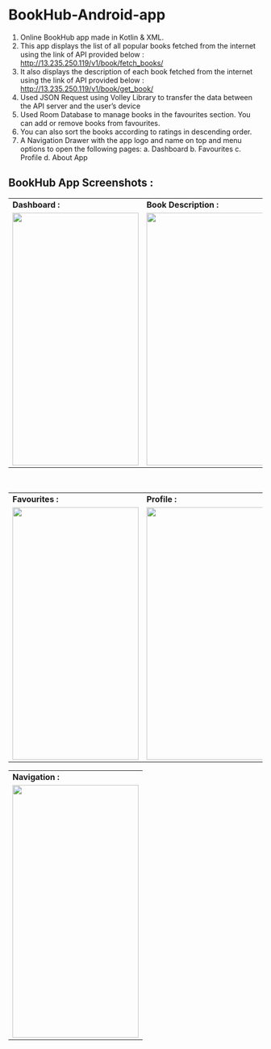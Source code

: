 # BookHub-Android-app
1. Online BookHub app made in Kotlin & XML.
2. This app displays the list of all popular books fetched from the internet using the link of API provided below :
http://13.235.250.119/v1/book/fetch_books/
3. It also displays the description of each book fetched from the internet using the link of API provided below :
http://13.235.250.119/v1/book/get_book/
4. Used JSON Request using Volley Library to transfer the data between the API server and the user’s device
3. Used Room Database to manage books in the favourites section. You can add or remove books from favourites.
4. You can also sort the books according to ratings in descending order.
5. A Navigation Drawer with the app logo and name on top and menu options to open the following pages: a. Dashboard b. Favourites c. Profile d. About App

## BookHub App Screenshots :

<table>
  <tr>
    <td><b>Dashboard :</b></td>
     <td><b>Book Description :</b></td>
     <td><b>Book Added to Favourite :</b></td>
  </tr>
  <tr>
    <td><img width="250" height="500" src="https://user-images.githubusercontent.com/53490141/123858672-6bd2a280-d941-11eb-8900-2b136fd3c46c.jpg"></td>
    <td><img width="250" height="500" src="https://user-images.githubusercontent.com/53490141/123858794-8e64bb80-d941-11eb-9e7c-fafc3e2049c3.jpg"></td>
     <td><img width="250" height="500" src="https://user-images.githubusercontent.com/53490141/123859489-55791680-d942-11eb-899e-a865a773447e.jpg"></td>
  </tr>
 </table>

 <br>
 <table>
  <tr>
     <td><b>Favourites :</b></td>
     <td><b>Profile :</b></td>
     <td><b>About App :</b></td>
  </tr>
  <tr>
   <td><img width="250" height="500" src="https://user-images.githubusercontent.com/53490141/123857752-5ad56180-d940-11eb-90e0-f772c2756c7b.jpg"></td>
    <td><img width="250" height="500" src="https://user-images.githubusercontent.com/53490141/123859584-7477a880-d942-11eb-9545-88a86e7925d2.jpg"></td>
    <td><img width="250" height="500" src="https://user-images.githubusercontent.com/53490141/123859645-86594b80-d942-11eb-853f-0765d3895398.jpg"></td>
  </tr>
 </table>
 
 <table>
  <tr>
     <td><b>Navigation :</b></td>
  </tr>
  <tr>
   <td><img width="250" height="500" src="https://user-images.githubusercontent.com/53490141/123861000-42ffdc80-d944-11eb-93eb-c5768df85e73.jpg"></td>
  </tr>
 </table>



